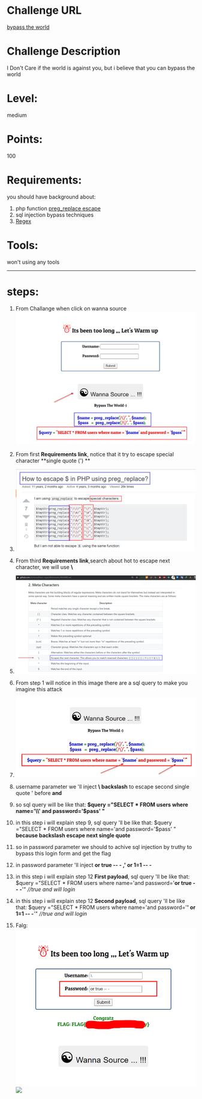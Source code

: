 Challenge URL
===============
[bypass the world](https://cybertalents.com/challenges/web/bypass-the-world)

Challenge Description
===============
I Don't Care if the world is against you, but i believe that you can bypass the world

Level:
===============
medium

Points:
===============
100

Requirements: 
===============
you should have background about:
1. php function [preg_replace escape](https://stackoverflow.com/questions/767714/how-to-escape-in-php-using-preg-replace) 
2. sql injection bypass techniques 
3. [Regex](https://github.com/ziishaned/learn-regex/blob/master/README.md)

Tools:
===============
won't using any tools

___


# steps:
1. From Challange when click on wanna source ![](images/bypass_the_world/source.png)

2. From first **Requirements link**, notice that it try to escape special character **single quote (') **

3. ![](images/bypass_the_world/single_quote.png)

4. From third **Requirements link**,search about hot to escape next character, we will use **\\**

5. ![](images/bypass_the_world/escape.png)

6. From step 1 will notice in this image there are a sql query to make you imagine this attack 

7. ![](images/bypass_the_world/query.png)

8. username parameter we 'll inject **\ backslash** to escape second single quote ' before **and**

9. so sql query will be like that: **$query ="SELECT * FROM users where name='\\' and password='$pass' "**

10. in this step i will explain step 9, sql query 'll be like that: $query ="SELECT * FROM users where name='and password='$pass' " **because backslash escape next single quote**

11. so in password parameter we should to achive sql injection by truthy to bypass this login form and get the flag

12. in password parameter 'll inject **or true -- - ,' or 1=1 -- -**

13. in this step i will explain step 12 **First payload**, sql query 'll be like that: $query ="SELECT * FROM users where name='and password='**or true -- -**'" *//true and will login*

14. in this step i will explain step 12 **Second payload**, sql query 'll be like that: $query ="SELECT * FROM users where name='and password='**' or 1=1 -- -**'" *//true and will login*

15. Falg:
  ![](images/bypass_the_world/flag1.png)
  ![](images/bypass_the_world/flag.png)

